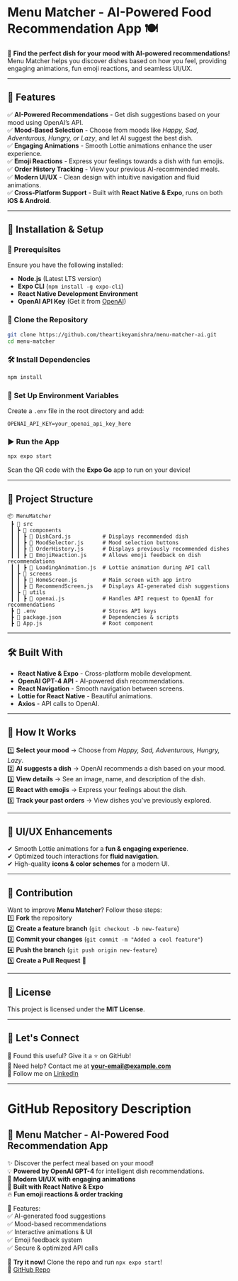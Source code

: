 # **Menu Matcher - AI-Powered Food Recommendation App 🍽️**

🚀 **Find the perfect dish for your mood with AI-powered recommendations!** Menu Matcher helps you discover dishes based on how you feel, providing engaging animations, fun emoji reactions, and seamless UI/UX.

---

## **📌 Features**
✅ **AI-Powered Recommendations** - Get dish suggestions based on your mood using OpenAI’s API.  
✅ **Mood-Based Selection** - Choose from moods like *Happy, Sad, Adventurous, Hungry, or Lazy*, and let AI suggest the best dish.  
✅ **Engaging Animations** - Smooth Lottie animations enhance the user experience.  
✅ **Emoji Reactions** - Express your feelings towards a dish with fun emojis.  
✅ **Order History Tracking** - View your previous AI-recommended meals.  
✅ **Modern UI/UX** - Clean design with intuitive navigation and fluid animations.  
✅ **Cross-Platform Support** - Built with **React Native & Expo**, runs on both **iOS & Android**.  

---

## **📜 Installation & Setup**

### **🔧 Prerequisites**
Ensure you have the following installed:
- **Node.js** (Latest LTS version)
- **Expo CLI** (`npm install -g expo-cli`)
- **React Native Development Environment**
- **OpenAI API Key** (Get it from [OpenAI](https://beta.openai.com/signup/))

### **🚀 Clone the Repository**
```bash
git clone https://github.com/theartikeyamishra/menu-matcher-ai.git
cd menu-matcher
```

### **🛠️ Install Dependencies**
```bash
npm install
```

### **🔑 Set Up Environment Variables**
Create a `.env` file in the root directory and add:
```plaintext
OPENAI_API_KEY=your_openai_api_key_here
```

### **▶️ Run the App**
```bash
npx expo start
```
Scan the QR code with the **Expo Go** app to run on your device!

---

## **📂 Project Structure**
```
📦 MenuMatcher
 ┣ 📂 src
 ┃ ┣ 📂 components
 ┃ ┃ ┣ 📜 DishCard.js          # Displays recommended dish
 ┃ ┃ ┣ 📜 MoodSelector.js      # Mood selection buttons
 ┃ ┃ ┣ 📜 OrderHistory.js      # Displays previously recommended dishes
 ┃ ┃ ┣ 📜 EmojiReaction.js     # Allows emoji feedback on dish recommendations
 ┃ ┃ ┣ 📜 LoadingAnimation.js  # Lottie animation during API call
 ┃ ┣ 📂 screens
 ┃ ┃ ┣ 📜 HomeScreen.js        # Main screen with app intro
 ┃ ┃ ┣ 📜 RecommendScreen.js   # Displays AI-generated dish suggestions
 ┃ ┣ 📂 utils
 ┃ ┃ ┣ 📜 openai.js            # Handles API request to OpenAI for recommendations
 ┣ 📜 .env                     # Stores API keys
 ┣ 📜 package.json             # Dependencies & scripts
 ┣ 📜 App.js                   # Root component
```

---

## **🛠️ Built With**
- **React Native & Expo** - Cross-platform mobile development.
- **OpenAI GPT-4 API** - AI-powered dish recommendations.
- **React Navigation** - Smooth navigation between screens.
- **Lottie for React Native** - Beautiful animations.
- **Axios** - API calls to OpenAI.

---


## **🎯 How It Works**
1️⃣ **Select your mood** → Choose from *Happy, Sad, Adventurous, Hungry, Lazy*.  
2️⃣ **AI suggests a dish** → OpenAI recommends a dish based on your mood.  
3️⃣ **View details** → See an image, name, and description of the dish.  
4️⃣ **React with emojis** → Express your feelings about the dish.  
5️⃣ **Track your past orders** → View dishes you've previously explored.  

---

## **🎨 UI/UX Enhancements**
✔ Smooth Lottie animations for a **fun & engaging experience**.  
✔ Optimized touch interactions for **fluid navigation**.  
✔ High-quality **icons & color schemes** for a modern UI.  

---

## **🔗 Contribution**
Want to improve **Menu Matcher**? Follow these steps:  
1️⃣ **Fork** the repository  
2️⃣ **Create a feature branch** (`git checkout -b new-feature`)  
3️⃣ **Commit your changes** (`git commit -m "Added a cool feature"`)  
4️⃣ **Push the branch** (`git push origin new-feature`)  
5️⃣ **Create a Pull Request** 🚀  

---

## **🔐 License**
This project is licensed under the **MIT License**.

---

## **📢 Let's Connect**
💬 Found this useful? Give it a ⭐ on GitHub!  
📧 Need help? Contact me at **your-email@example.com**  
🔗 Follow me on [LinkedIn](https://www.linkedin.com/in/thekartikeyamishra/)  

---

# **GitHub Repository Description**
## **🍔 Menu Matcher - AI-Powered Food Recommendation App**
✨ Discover the perfect meal based on your mood!  
💡 **Powered by OpenAI GPT-4** for intelligent dish recommendations.  
🎨 **Modern UI/UX with engaging animations**  
📱 **Built with React Native & Expo**  
🔥 **Fun emoji reactions & order tracking**  

📌 Features:  
✅ AI-generated food suggestions  
✅ Mood-based recommendations  
✅ Interactive animations & UI  
✅ Emoji feedback system  
✅ Secure & optimized API calls  

🚀 **Try it now!** Clone the repo and run `npx expo start`!  
🔗 [GitHub Repo](https://github.com/thekartikeyamishra/menu-matcher-ai)  

